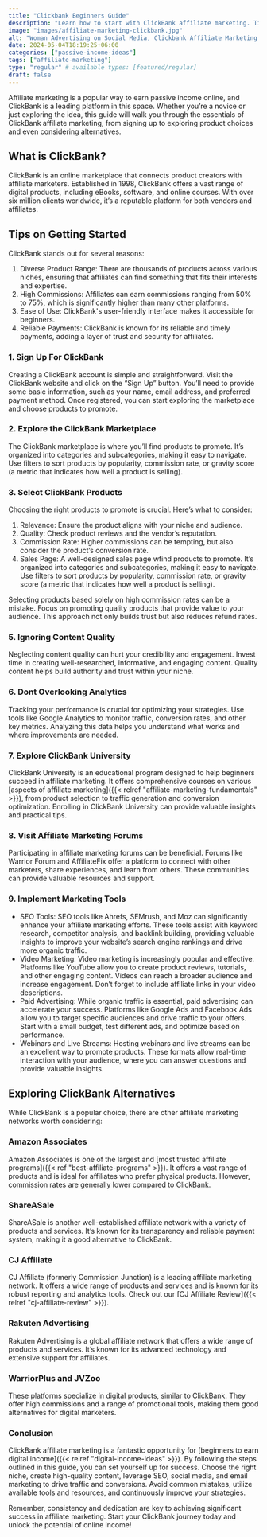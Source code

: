 ```yaml
---
title: "Clickbank Beginners Guide"
description: "Learn how to start with ClickBank affiliate marketing. Tips, strategies, and alternatives for beginners."
image: "images/affiliate-marketing-clickbank.jpg"
alt: "Woman Advertising on Social Media, Clickbank Affiliate Marketing Text."
date: 2024-05-04T18:19:25+06:00
categories: ["passive-income-ideas"]
tags: ["affiliate-marketing"]
type: "regular" # available types: [featured/regular]
draft: false
---
```


Affiliate marketing is a popular way to earn passive income online, and ClickBank is a leading platform in this space. Whether you’re a novice or just exploring the idea, this guide will walk you through the essentials of ClickBank affiliate marketing, from signing up to exploring product choices and even considering alternatives.

## What is ClickBank?

ClickBank is an online marketplace that connects product creators with affiliate marketers. Established in 1998, ClickBank offers a vast range of digital products, including eBooks, software, and online courses. With over six million clients worldwide, it’s a reputable platform for both vendors and affiliates.

## Tips on Getting Started

ClickBank stands out for several reasons:

1. Diverse Product Range: There are thousands of products across various niches, ensuring that affiliates can find something that fits their interests and expertise.
2. High Commissions: Affiliates can earn commissions ranging from 50% to 75%, which is significantly higher than many other platforms.
3. Ease of Use: ClickBank's user-friendly interface makes it accessible for beginners.
4. Reliable Payments: ClickBank is known for its reliable and timely payments, adding a layer of trust and security for affiliates.

### 1. Sign Up For ClickBank

Creating a ClickBank account is simple and straightforward. Visit the ClickBank website and click on the “Sign Up” button. You’ll need to provide some basic information, such as your name, email address, and preferred payment method. Once registered, you can start exploring the marketplace and choose products to promote.

### 2. Explore the ClickBank Marketplace

The ClickBank marketplace is where you’ll find products to promote. It’s organized into categories and subcategories, making it easy to navigate. Use filters to sort products by popularity, commission rate, or gravity score (a metric that indicates how well a product is selling).

### 3. Select ClickBank Products

Choosing the right products to promote is crucial. Here’s what to consider:

1. Relevance: Ensure the product aligns with your niche and audience.
2. Quality: Check product reviews and the vendor’s reputation.
3. Commission Rate: Higher commissions can be tempting, but also consider the product’s conversion rate.
4. Sales Page: A well-designed sales page wfind products to promote. It’s organized into categories and subcategories, making it easy to navigate. Use filters to sort products by popularity, commission rate, or gravity score (a metric that indicates how well a product is selling).

Selecting products based solely on high commission rates can be a mistake. Focus on promoting quality products that provide value to your audience. This approach not only builds trust but also reduces refund rates.

### 5. Ignoring Content Quality

Neglecting content quality can hurt your credibility and engagement. Invest time in creating well-researched, informative, and engaging content. Quality content helps build authority and trust within your niche.

### 6. Dont Overlooking Analytics

Tracking your performance is crucial for optimizing your strategies. Use tools like Google Analytics to monitor traffic, conversion rates, and other key metrics. Analyzing this data helps you understand what works and where improvements are needed.

### 7. Explore ClickBank University

ClickBank University is an educational program designed to help beginners succeed in affiliate marketing. It offers comprehensive courses on various [aspects of affiliate marketing]({{< relref "affiliate-marketing-fundamentals" >}}), from product selection to traffic generation and conversion optimization. Enrolling in ClickBank University can provide valuable insights and practical tips.

### 8. Visit Affiliate Marketing Forums

Participating in affiliate marketing forums can be beneficial. Forums like Warrior Forum and AffiliateFix offer a platform to connect with other marketers, share experiences, and learn from others. These communities can provide valuable resources and support.

### 9. Implement Marketing Tools

* SEO Tools: SEO tools like Ahrefs, SEMrush, and Moz can significantly enhance your affiliate marketing efforts. These tools assist with keyword research, competitor analysis, and backlink building, providing valuable insights to improve your website’s search engine rankings and drive more organic traffic.
* Video Marketing: Video marketing is increasingly popular and effective. Platforms like YouTube allow you to create product reviews, tutorials, and other engaging content. Videos can reach a broader audience and increase engagement. Don’t forget to include affiliate links in your video descriptions.
* Paid Advertising: While organic traffic is essential, paid advertising can accelerate your success. Platforms like Google Ads and Facebook Ads allow you to target specific audiences and drive traffic to your offers. Start with a small budget, test different ads, and optimize based on performance.
* Webinars and Live Streams: Hosting webinars and live streams can be an excellent way to promote products. These formats allow real-time interaction with your audience, where you can answer questions and provide valuable insights.

## Exploring ClickBank Alternatives

While ClickBank is a popular choice, there are other affiliate marketing networks worth considering:

### Amazon Associates

Amazon Associates is one of the largest and [most trusted affiliate programs]({{< ref "best-affiliate-programs" >}}). It offers a vast range of products and is ideal for affiliates who prefer physical products. However, commission rates are generally lower compared to ClickBank.

### ShareASale

ShareASale is another well-established affiliate network with a variety of products and services. It’s known for its transparency and reliable payment system, making it a good alternative to ClickBank.

### CJ Affiliate

CJ Affiliate (formerly Commission Junction) is a leading affiliate marketing network. It offers a wide range of products and services and is known for its robust reporting and analytics tools. Check out our [CJ Affiliate Review]({{< relref "cj-affiliate-review" >}}).

### Rakuten Advertising

Rakuten Advertising is a global affiliate network that offers a wide range of products and services. It’s known for its advanced technology and extensive support for affiliates.

### WarriorPlus and JVZoo

These platforms specialize in digital products, similar to ClickBank. They offer high commissions and a range of promotional tools, making them good alternatives for digital marketers.

### Conclusion

ClickBank affiliate marketing is a fantastic opportunity for [beginners to earn digital income]({{< relref "digital-income-ideas" >}}). By following the steps outlined in this guide, you can set yourself up for success. Choose the right niche, create high-quality content, leverage SEO, social media, and email marketing to drive traffic and conversions. Avoid common mistakes, utilize available tools and resources, and continuously improve your strategies.

Remember, consistency and dedication are key to achieving significant success in affiliate marketing. Start your ClickBank journey today and unlock the potential of online income!
